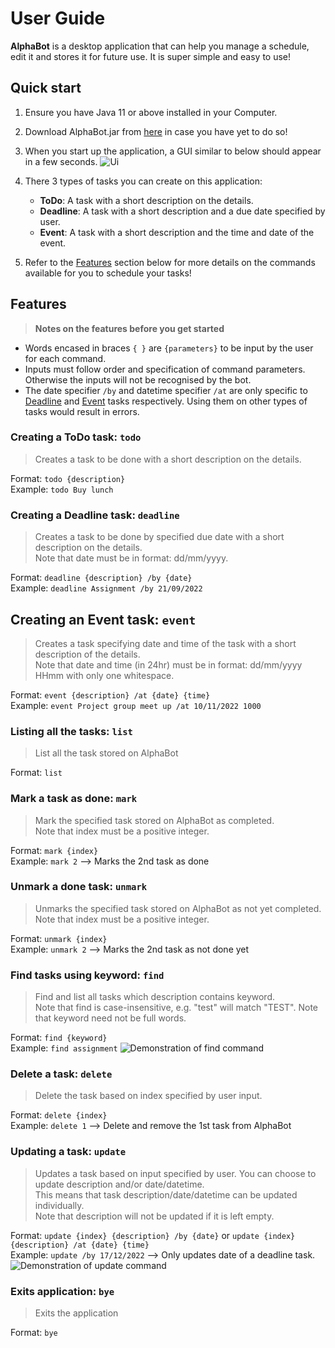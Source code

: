 # User Guide

**AlphaBot** is a desktop application that can help you manage a schedule, edit it and stores it for future use. It is super simple and easy to use!

## Quick start

1. Ensure you have Java 11 or above installed in your Computer.

2. Download AlphaBot.jar from [here](https://github.com/L1uY1jun/ip/releases/tag/A-Release) in case you have yet to do so!

3. When you start up the application, a GUI similar to below should appear in a few seconds.
  ![Ui](images/initialUi.png)

4. There 3 types of tasks you can create on this application:
   * **ToDo**: A task with a short description on the details.
   * **Deadline**: A task with a short description and a due date specified by user.
   * **Event**: A task with a short description and the time and date of the event.

5. Refer to the [Features](#features) section below for more details on the commands available for you to schedule your tasks!

## Features
> **Notes on the features before you get started**
* Words encased in braces `{ }` are `{parameters}` to be input by the user for each command.
* Inputs must follow order and specification of command parameters. <br> Otherwise the inputs will not be recognised by the bot.
* The date specifier `/by` and datetime specifier `/at` are only specific to [Deadline](#creating-a-deadline-task-deadline) and [Event](#creating-an-event-task-event) tasks respectively. Using them on other types of tasks would result in errors.

### Creating a ToDo task: `todo`
> Creates a task to be done with a short description on the details.

Format: `todo {description}`<br>
Example: `todo Buy lunch`

### Creating a Deadline task: `deadline`
> Creates a task to be done by specified due date with a short description on the details. <br>
> Note that date must be in format: dd/mm/yyyy.

Format: `deadline {description} /by {date}` <br>
Example: `deadline Assignment /by 21/09/2022`

## Creating an Event task: `event`
> Creates a task specifying date and time of the task with a short description of the details. <br>
> Note that date and time (in 24hr) must be in format: dd/mm/yyyy HHmm with only one whitespace.

Format: `event {description} /at {date} {time}`<br>
Example: `event Project group meet up /at 10/11/2022 1000`

### Listing all the tasks: `list`
> List all the task stored on AlphaBot

Format: `list`

### Mark a task as done: `mark`
> Mark the specified task stored on AlphaBot as completed. <br>
> Note that index must be a positive integer.

Format: `mark {index}` <br>
Example: `mark 2` --> Marks the 2nd task as done

### Unmark a done task: `unmark`
> Unmarks the specified task stored on AlphaBot as not yet completed. <br>
> Note that index must be a positive integer.

Format: `unmark {index}` <br>
Example: `unmark 2` --> Marks the 2nd task as not done yet

### Find tasks using keyword: `find`
> Find and list all tasks which description contains keyword. <br>
> Note that find is case-insensitive, e.g. "test" will match "TEST".
> Note that keyword need not be full words.

Format: `find {keyword}` <br>
Example: `find assignment` 
  ![Demonstration of find command](images/findCommandDemo.png)

### Delete a task: `delete`
> Delete the task based on index specified by user input.

Format: `delete {index}` <br>
Example: `delete 1` --> Delete and remove the 1st task from AlphaBot

### Updating a task: `update`
> Updates a task based on input specified by user. You can choose to update description and/or
> date/datetime. <br> 
> This means that task description/date/datetime can be updated individually.<br>
> Note that description will not be updated if it is left empty.

Format: `update {index} {description} /by {date}` or `update {index} {description} /at {date} {time}` <br>
Example: `update /by 17/12/2022` --> Only updates date of a deadline task.
  ![Demonstration of update command](images/updateCommandDemo.png)

### Exits application: `bye`
> Exits the application

Format: `bye`
